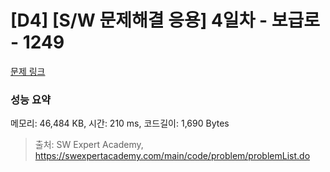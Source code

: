 # [D4] [S/W 문제해결 응용] 4일차 - 보급로 - 1249 

[문제 링크](https://swexpertacademy.com/main/code/problem/problemDetail.do?contestProbId=AV15QRX6APsCFAYD) 

### 성능 요약

메모리: 46,484 KB, 시간: 210 ms, 코드길이: 1,690 Bytes



> 출처: SW Expert Academy, https://swexpertacademy.com/main/code/problem/problemList.do